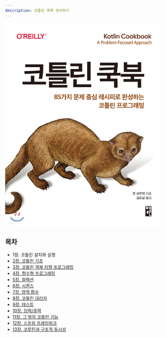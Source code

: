 ```yaml
---
description: 코틀린 쿡북 정리하기
---
```


[![코틀린 쿡북(2020)](./kotlin-cookbook-cover.jpeg)](http://www.yes24.com/Product/Goods/90452827)

## 목차

* 1장. 코틀린 설치와 실행
* [2장. 코틀린 기초](./chapter2/index.md)
* [3장. 코틀린 객체 지향 프로그래밍](./chapter3/index.md)
* [4장. 함수형 프로그래밍](./chapter4/index.md)
* [5장. 컬렉션](./chapter5/index.md)
* [6장. 시퀀스](./chapter6/index.md)
* [7장. 영역 함수](./chapter7/index.md)
* [8장. 코틀린 대리자](./chapter8/index.md)
* [9장. 테스트](./chapter9/index.md)
* [10장. 입력/출력](./chapter10/index.md)
* [11장. 그 밖의 코틀린 기능](./chapter11/index.md)
* [12장. 스프링 프레임워크](./chapter12/index.md)
* [13장. 코루틴과 구조적 동시성](./chapter13/index.md)